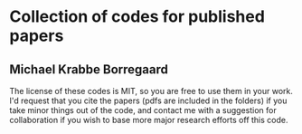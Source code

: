 # Collection of codes for published papers
## Michael Krabbe Borregaard

The license of these codes is MIT, so you are free to use them in your work.
I'd request that you cite the papers (pdfs are included in the folders) if you take minor things out of the code, and contact me with a suggestion for collaboration if you wish to base more major research efforts off this code.
